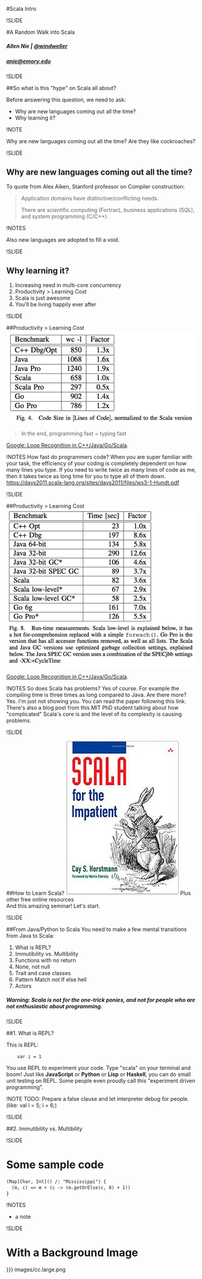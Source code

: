 #Scala Intro

!SLIDE

#A Random Walk into Scala
##### Allen Nie | [@windweller](https://github.com/windweller)
##### anie@emory.edu

!SLIDE

##So what is this "hype" on Scala all about?

Before answering this question, we need to ask:

* Why are new languages coming out all the time? 
* Why learning it?

!NOTE 

Why are new languages coming out all the time? Are they like cockroaches?

!SLIDE

## Why are new languages coming out all the time? 

To quote from Alex Aiken, Stanford professor on Compiler construction:

> Application domains have distinctive/conflicting needs.
> 
> There are scientific computing (Fortran), business applications (SQL), and 
> system programming (C/C++).

!NOTES

Also new languages are adopted to fill a void.

!SLIDE

## Why learning it?

1. Increasing need in multi-core concurrency
2. Productivity > Learning Cost
3. Scala is just awesome
4. You'll be living happily ever after

!SLIDE

##Productivity > Learning Cost
![codeLines.png](images/codeLines.png "codeLines")

> In the end, programming fast = typing fast

[Google: Loop Recognition in C++/Java/Go/Scala](https://days2011.scala-lang.org/sites/days2011/files/ws3-1-Hundt.pdf).

!NOTES
How fast do programmers code? When you are super familiar with your task, the efficiency of your coding
is completely dependent on how many lines you type. If you need to write twice as many lines of code as me,
then it takes twice as long time for you to type all of them down.
https://days2011.scala-lang.org/sites/days2011/files/ws3-1-Hundt.pdf

!SLIDE

##Productivity > Learning Cost
![codeSpeed.png](images/codeSpeed.png "codeSpeed")

[Google: Loop Recognition in C++/Java/Go/Scala](https://days2011.scala-lang.org/sites/days2011/files/ws3-1-Hundt.pdf).

!NOTES
So does Scala has problems? Yes of course. For example the compiling time is three times as long compared to Java. Are there more? Yes. I'm just not showing you. You can read the paper following this link. There's also a blog post from this MIT PhD student talking about how "complicated" Scala's core is and the level of its complexity is causing problems.

!SLIDE

##How to Learn Scala?
![book.jpg](images/book.jpg "book img")
Plus other free online resources <br />
And this amazing seminar! Let's start.

!SLIDE

##From Java/Python to Scala
You need to make a few mental transitions from Java to Scala:

1. What is REPL?
2. Immutibility vs. Multibility
3. Functions with no return
4. None, not null
5. Trait and case classes
6. Pattern Match not If else hell
7. Actors

##### Warning: Scala is not for the one-trick ponies, and not for people who are not enthusiastic about programming.

!SLIDE

##1. What is REPL?

This is REPL:

``` text/x-scala
	var i = 1
```

You use REPL to experiment your code. Type "scala" on your terminal and boom! Just like **JavaScript** or **Python** or **Lisp** or **Haskell**, you can do small unit testing on REPL. Some people even proudly call this "experiment driven programming".

!NOTE
TODO: Prepare a false clause and let interpreter debug for people. (like: val i = 5; i = 6;)

!SLIDE

##2. Immutibility vs. Multibility

!SLIDE

# Some sample code

``` text/x-scala
(Map[Char, Int]() /: "Mississippi") {
  (m, c) => m + (c -> (m.getOrElse(c, 0) + 1))
}
```

!NOTES

 * a note

!SLIDE

# With a Background Image

}}} images/cc.large.png